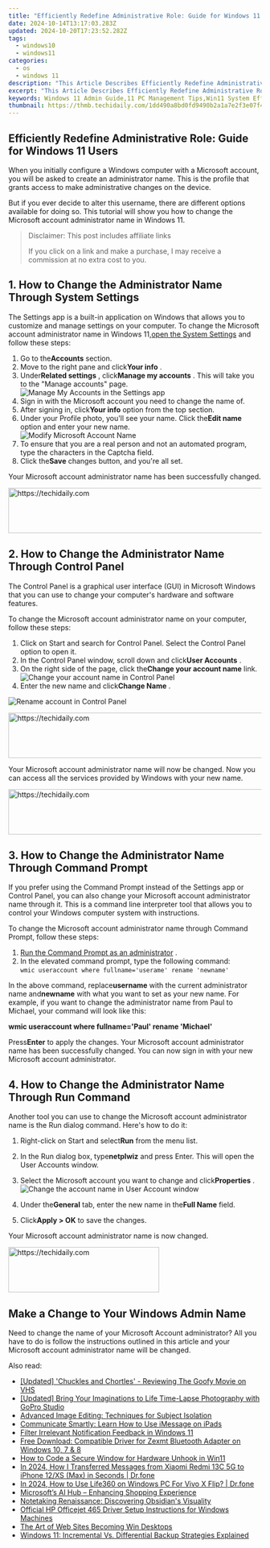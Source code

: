 ```yaml
---
title: "Efficiently Redefine Administrative Role: Guide for Windows 11 Users"
date: 2024-10-14T13:17:03.283Z
updated: 2024-10-20T17:23:52.282Z
tags:
  - windows10
  - windows11
categories:
  - os
  - windows 11
description: "This Article Describes Efficiently Redefine Administrative Role: Guide for Windows 11 Users"
excerpt: "This Article Describes Efficiently Redefine Administrative Role: Guide for Windows 11 Users"
keywords: Windows 11 Admin Guide,11 PC Management Tips,Win11 System Efficiency,Streamline 11 Admin Tasks,Optimize 11 Workflow,User-Friendly Win11 Setup,11 Productivity Boosting
thumbnail: https://thmb.techidaily.com/1dd490a8bd0fd9490b2a1a7e2f3e07f4fe288167493a224a8c1401933c662484.jpeg
---
```


## Efficiently Redefine Administrative Role: Guide for Windows 11 Users

 When you initially configure a Windows computer with a Microsoft account, you will be asked to create an administrator name. This is the profile that grants access to make administrative changes on the device.

 But if you ever decide to alter this username, there are different options available for doing so. This tutorial will show you how to change the Microsoft account administrator name in Windows 11.

>  Disclaimer: This post includes affiliate links
>
>  If you click on a link and make a purchase, I may receive a commission at no extra cost to you.
>

## 1\. How to Change the Administrator Name Through System Settings

 The Settings app is a built-in application on Windows that allows you to customize and manage settings on your computer. To change the Microsoft account administrator name in Windows 11,[open the System Settings](https://www.makeuseof.com/windows-ways-to-open-system-settings/) and follow these steps:

1. Go to the**Accounts** section.
2. Move to the right pane and click**Your info** .
3. Under**Related settings** , click**Manage my accounts** . This will take you to the "Manage accounts" page.  
![Manage My Accounts in the Settings app](https://static1.makeuseofimages.com/wordpress/wp-content/uploads/2023/04/manage-my-accounts-in-the-settings-app.jpg)
4. Sign in with the Microsoft account you need to change the name of.
5. After signing in, click**Your info** option from the top section.
6. Under your Profile photo, you'll see your name. Click the**Edit name** option and enter your new name.  
![Modify Microsoft Account Name](https://static1.makeuseofimages.com/wordpress/wp-content/uploads/2023/04/modify-microsoft-account-name.jpg)
7. To ensure that you are a real person and not an automated program, type the characters in the Captcha field.
8. Click the**Save** changes button, and you're all set.

 Your Microsoft account administrator name has been successfully changed.

<!-- affiliate ads begin -->
<a href="https://aligracehair.sjv.io/c/5597632/2016148/19272" target="_top" id="2016148">
  <img src="//a.impactradius-go.com/display-ad/19272-2016148" border="0" alt="https://techidaily.com" width="728" height="90"/>
</a>
<img height="0" width="0" src="https://aligracehair.sjv.io/i/5597632/2016148/19272" style="position:absolute;visibility:hidden;" border="0" />
<!-- affiliate ads end -->

## 2\. How to Change the Administrator Name Through Control Panel

 The Control Panel is a graphical user interface (GUI) in Microsoft Windows that you can use to change your computer's hardware and software features.

 To change the Microsoft account administrator name on your computer, follow these steps:

1. Click on Start and search for Control Panel. Select the Control Panel option to open it.
2. In the Control Panel window, scroll down and click**User Accounts** .
3. On the right side of the page, click the**Change your account name** link.  
![Change your account name in Control Panel](https://static1.makeuseofimages.com/wordpress/wp-content/uploads/2023/04/change-your-account-name-in-control-panel.jpg)
4. Enter the new name and click**Change Name** .  

![Rename account in Control Panel](https://static1.makeuseofimages.com/wordpress/wp-content/uploads/2023/04/rename-account-in-control-panel.jpg)

<!-- affiliate ads begin -->
<a href="https://appsumo.8odi.net/c/5597632/2130887/7443" target="_top" id="2130887">
  <img src="//a.impactradius-go.com/display-ad/7443-2130887" border="0" alt="https://techidaily.com" width="728" height="90"/>
</a>
<img height="0" width="0" src="https://appsumo.8odi.net/i/5597632/2130887/7443" style="position:absolute;visibility:hidden;" border="0" />
<!-- affiliate ads end -->

 Your Microsoft account administrator name will now be changed. Now you can access all the services provided by Windows with your new name.

<!-- affiliate ads begin -->
<a href="https://unicoeye.pxf.io/c/5597632/2134228/18498" target="_top" id="2134228">
  <img src="//a.impactradius-go.com/display-ad/18498-2134228" border="0" alt="https://techidaily.com" width="728" height="90"/>
</a>
<img height="0" width="0" src="https://unicoeye.pxf.io/i/5597632/2134228/18498" style="position:absolute;visibility:hidden;" border="0" />
<!-- affiliate ads end -->

## 3\. How to Change the Administrator Name Through Command Prompt

 If you prefer using the Command Prompt instead of the Settings app or Control Panel, you can also change your Microsoft account administrator name through it. This is a command line interpreter tool that allows you to control your Windows computer system with instructions.

 To change the Microsoft account administrator name through Command Prompt, follow these steps:

1. [Run the Command Prompt as an administrator](https://www.makeuseof.com/windows-run-command-prompt-admin/) .
2. In the elevated command prompt, type the following command:  
`wmic useraccount where fullname='userame' rename 'newname'`

 In the above command, replace**username** with the current administrator name and**newname** with what you want to set as your new name. For example, if you want to change the administrator name from Paul to Michael, your command will look like this:

 **wmic useraccount where fullname='Paul' rename 'Michael'**

 Press**Enter** to apply the changes. Your Microsoft account administrator name has been successfully changed. You can now sign in with your new Microsoft account administrator.

## 4\. How to Change the Administrator Name Through Run Command

 Another tool you can use to change the Microsoft account administrator name is the Run dialog command. Here's how to do it:

1. Right-click on Start and select**Run** from the menu list.
2. In the Run dialog box, type**netplwiz** and press Enter. This will open the User Accounts window.
3. Select the Microsoft account you want to change and click**Properties** .  
![Change the account name in User Account window](https://static1.makeuseofimages.com/wordpress/wp-content/uploads/2023/04/change-the-account-name-in-user-account-window.jpg)
4. Under the**General** tab, enter the new name in the**Full Name** field.

5. Click**Apply > OK** to save the changes.

Your Microsoft account administrator name is now changed.

<!-- affiliate ads begin -->
<a href="https://wigfever.sjv.io/c/5597632/2005184/22899" target="_top" id="2005184">
  <img src="//a.impactradius-go.com/display-ad/22899-2005184" border="0" alt="https://techidaily.com" width="300" height="90"/>
</a>
<img height="0" width="0" src="https://wigfever.sjv.io/i/5597632/2005184/22899" style="position:absolute;visibility:hidden;" border="0" />
<!-- affiliate ads end -->

## Make a Change to Your Windows Admin Name

 Need to change the name of your Microsoft Account administrator? All you have to do is follow the instructions outlined in this article and your Microsoft account administrator name will be changed.

<ins class="adsbygoogle"
     style="display:block"
     data-ad-format="autorelaxed"
     data-ad-client="ca-pub-7571918770474297"
     data-ad-slot="1223367746"></ins>

<ins class="adsbygoogle"
     style="display:block"
     data-ad-client="ca-pub-7571918770474297"
     data-ad-slot="8358498916"
     data-ad-format="auto"
     data-full-width-responsive="true"></ins>

<span class="atpl-alsoreadstyle">Also read:</span>
<div><ul>
<li><a href="https://extra-resources.techidaily.com/updated-chuckles-and-chortles-reviewing-the-goofy-movie-on-vhs/"><u>[Updated] 'Chuckles and Chortles' - Reviewing The Goofy Movie on VHS</u></a></li>
<li><a href="https://extra-tips.techidaily.com/updated-bring-your-imaginations-to-life-time-lapse-photography-with-gopro-studio/"><u>[Updated] Bring Your Imaginations to Life Time-Lapse Photography with GoPro Studio</u></a></li>
<li><a href="https://win11.techidaily.com/advanced-image-editing-techniques-for-subject-isolation/"><u>Advanced Image Editing: Techniques for Subject Isolation</u></a></li>
<li><a href="https://tech-renaissance.techidaily.com/communicate-smartly-learn-how-to-use-imessage-on-ipads/"><u>Communicate Smartly: Learn How to Use iMessage on iPads</u></a></li>
<li><a href="https://win11.techidaily.com/filter-irrelevant-notification-feedback-in-windows-11/"><u>Filter Irrelevant Notification Feedback in Windows 11</u></a></li>
<li><a href="https://hardware-help.techidaily.com/free-download-compatible-driver-for-zexmt-bluetooth-adapter-on-windows-10-7-and-8/"><u>Free Download: Compatible Driver for Zexmt Bluetooth Adapter on Windows 10, 7 & 8</u></a></li>
<li><a href="https://win11.techidaily.com/how-to-code-a-secure-window-for-hardware-unhook-in-win11/"><u>How to Code a Secure Window for Hardware Unhook in Win11</u></a></li>
<li><a href="https://android-transfer.techidaily.com/in-2024-how-i-transferred-messages-from-xiaomi-redmi-13c-5g-to-iphone-12xs-max-in-seconds-drfone-by-drfone-transfer-from-android-transfer-from-android/"><u>In 2024, How I Transferred Messages from Xiaomi Redmi 13C 5G to iPhone 12/XS (Max) in Seconds | Dr.fone</u></a></li>
<li><a href="https://phone-solutions.techidaily.com/in-2024-how-to-use-life360-on-windows-pc-for-vivo-x-flip-drfone-by-drfone-virtual-android/"><u>In 2024, How to Use Life360 on Windows PC For Vivo X Flip? | Dr.fone</u></a></li>
<li><a href="https://win11.techidaily.com/microsofts-ai-hub-enhancing-shopping-experience/"><u>Microsoft’s AI Hub – Enhancing Shopping Experience</u></a></li>
<li><a href="https://win11.techidaily.com/notetaking-renaissance-discovering-obsidians-visuality/"><u>Notetaking Renaissance: Discovering Obsidian's Visuality</u></a></li>
<li><a href="https://win-amazing.techidaily.com/official-hp-officejet-465-driver-setup-instructions-for-windows-machines/"><u>Official HP Officejet 465 Driver Setup Instructions for Windows Machines</u></a></li>
<li><a href="https://win11.techidaily.com/the-art-of-web-sites-becoming-win-desktops/"><u>The Art of Web Sites Becoming Win Desktops</u></a></li>
<li><a href="https://win-tutorials.techidaily.com/windows-11-incremental-vs-differential-backup-strategies-explained/"><u>Windows 11: Incremental Vs. Differential Backup Strategies Explained</u></a></li>
</ul></div>

